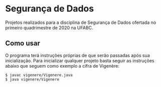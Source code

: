 # Segurança de Dados

Projetos realizados para a disciplina de Segurança de Dados ofertada no primeiro quadrimestre de 2020 na UFABC.

## Como usar
O programa terá instruções próprias de que serão passadas após sua inicialização. Para inicializar qualquer projeto basta seguir as instruções abaixo que seguem como exemplo a cifra de Vigenère:

```
$ javac vigenere/Vigenere.java
$ java vigenere/Vigenere
```

    


